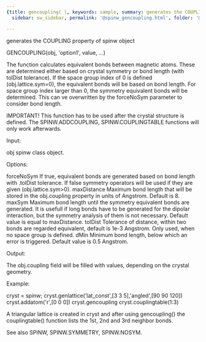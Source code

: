 ```yaml
---
{title: gencoupling( ), keywords: sample, summary: generates the COUPLING property of spinw object,
  sidebar: sw_sidebar, permalink: '@spinw_gencoupling.html', folder: '@spinw', mathjax: 'true'}

---
```

  generates the COUPLING property of spinw object
 
  GENCOUPLING(obj, 'option1', value, ...)
 
  The function calculates equivalent bonds between magnetic atoms. These
  are determined either based on crystal symmetry or bond length (with
  tolDist tolerance). If the space group index of 0 is defined
  (obj.lattice.sym=0), the equivalent bonds will be based on bond length.
  For space group index larger than 0, the symmetry equivalent bonds will
  be determined. This can ve overwritten by the forceNoSym parameter to
  consider bond length.
 
  IMPORTANT!
    This function has to be used after the crystal structure is defined.
    The SPINW.ADDCOUPLING, SPINW.COUPLINGTABLE functions will only work
    afterwards.
 
  Input:
 
  obj           spinw class object.
 
  Options:
 
  forceNoSym    If true, equivalent bonds are generated based on
                bond length with .tolDist tolerance. If false symmetry
                operators will be used if they are given
                (obj.lattice.sym>0).
  maxDistance   Maximum bond length that will be stored in the
                obj.coupling property in units of Angstrom. Default is 8.
  maxSym        Maximum bond length until the symmetry equivalent bonds are
                generated. It is usefull if long bonds have to be generated
                for the dipolar interaction, but the symmetry analysis of
                them is not necessary. Default value is equal to
                maxDistance.
  tolDist       Tolerance of distance, within two bonds are regarded
                equivalent, default is 1e-3 Angstrom. Only used, when no
                space group is defined.
  dMin          Minimum bond length, below which an error is triggered.
                Default value is 0.5 Angstrom.
 
  Output:
 
  The obj.coupling field will be filled with values, depending on the
  crystal geometry.
 
  Example:
 
  cryst = spinw;
  cryst.genlattice('lat_const',[3 3 5],'angled',[90 90 120])
  cryst.addatom('r',[0 0 0])
  cryst.gencoupling
  cryst.couplingtable(1:3)
 
  A triangular lattice is created in cryst and after using gencoupling()
  the couplingtable() function lists the 1st, 2nd and 3rd neighbor bonds.
 
  See also SPINW, SPINW.SYMMETRY, SPINW.NOSYM.
 
